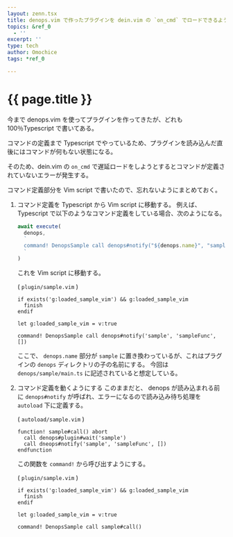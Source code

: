 ```yaml
---
layout: zenn.tsx
title: denops.vim で作ったプラグインを dein.vim の `on_cmd` でロードできるようにした
topics: &ref_0
  - ''
excerpt: ''
type: tech
author: Omochice
tags: *ref_0

---
```

# {{ page.title }}

今まで denops.vim を使ってプラグインを作ってきたが、どれも 100％Typescript で書いてある。

コマンドの定義まで Typescript でやっているため、プラグインを読み込んだ直後にはコマンドが何もない状態になる。

そのため、dein.vim の `on_cmd` で遅延ロードをしようとするとコマンドが定義されていないエラーが発生する。

コマンド定義部分を Vim script で書いたので、忘れないようにまとめておく。

 1. コマンド定義を Typescript から Vim script に移動する。
    例えば、 Typescript で以下のようなコマンド定義をしている場合、次のようになる。

    ```typescript
    await execute(
      denops,
      `
      command! DenopsSample call denops#notify("${denops.name}", "sampleFunc", [])
      `
    )
    ```

    これを Vim script に移動する。

    ( `plugin/sample.vim` )
    ```vim
    if exists('g:loaded_sample_vim') && g:loaded_sample_vim
      finish
    endif

    let g:loaded_sample_vim = v:true

    command! DenopsSample call denops#notify('sample', 'sampleFunc', [])
    ```

    ここで、 `denops.name` 部分が `sample` に置き換わっているが、これはプラグインの `denops` ディレクトリの子の名前にする。
    今回は `denops/sample/main.ts` に記述されていると想定している。

2. コマンド定義を動くようにする
    このままだと、 denops が読み込まれる前に `denops#notify` が呼ばれ、エラーになるので読み込み待ち処理を `autoload` 下に定義する。

    ( `autoload/sample.vim` )
    ```vim
    function! sample#call() abort
      call denops#plugin#wait('sample')
      call dneops#notify('sample', 'sampleFunc', [])
    endfunction
    ```

    この関数を `command!` から呼び出すようにする。

    ( `plugin/sample.vim` )
    ```vim
    if exists('g:loaded_sample_vim') && g:loaded_sample_vim
      finish
    endif

    let g:loaded_sample_vim = v:true

    command! DenopsSample call sample#call()
    ```

